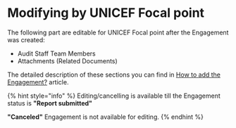 # Modifying by UNICEF Focal point

The following part are editable for UNICEF Focal point after the Engagement was created: 

* Audit Staff Team Members 
* Attachments \(Related Documents\) 

The detailed description of these sections you can find in [How to add the Engagement?](../how-to-add-new-engagement.md) article.

{% hint style="info" %}
Editing/cancelling is available till the Engagement status is **"Report submitted"** 

 **"Canceled"** Engagement is not available for editing.
{% endhint %}



 




